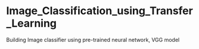 # Image_Classification_using_Transfer_Learning
Building Image classifier using pre-trained neural network, VGG model
